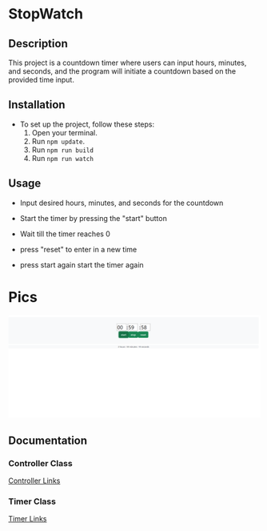 # StopWatch


## Description
This project is a countdown timer where users can input hours, minutes, and seconds,
and the program will initiate a countdown based on the provided time input. 

## Installation
* To set up the project, follow these steps:
  1. Open your terminal.
  2. Run `npm update`.
  3. Run `npm run build`
  4. Run `npm run watch`

## Usage
* Input desired hours, minutes, and seconds for the countdown
* Start the timer by pressing the "start" button

* Wait till the timer reaches 0
* press "reset" to enter in a new time
* press start again start the timer again
# Pics
![Picture of the timer Rendering](screenshots/example2.png)

## Documentation
### Controller Class
 [Controller Links](Controller.md)



### Timer Class
[Timer Links](Timer.md)